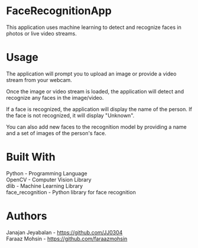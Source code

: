 # FaceRecognitionApp

This application uses machine learning to detect and recognize faces in photos or live video streams.

# Usage

The application will prompt you to upload an image or provide a video stream from your webcam. <br/>

Once the image or video stream is loaded, the application will detect and recognize any faces in the image/video. <br/>

If a face is recognized, the application will display the name of the person. If the face is not recognized, it will display "Unknown".  <br/>

You can also add new faces to the recognition model by providing a name and a set of images of the person's face.  <br/>

# Built With  <br/>
Python - Programming Language  <br/>
OpenCV - Computer Vision Library  <br/>
dlib - Machine Learning Library  <br/>
face_recognition - Python library for face recognition  <br/>

# Authors <br/>
Janajan Jeyabalan - https://github.com/JJ0304 <br/>
Faraaz Mohsin - https://github.com/faraazmohsin
